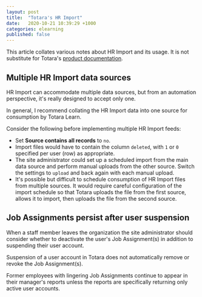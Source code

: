 ```yaml
---
layout: post
title:  "Totara's HR Import"
date:   2020-10-21 10:39:29 +1000
categories: elearning
published: false
---
```


This article collates various notes about HR Import and its usage. It is not substitute for Totara's [product documentation](https://help.totaralearning.com/display/TL12/HR+Import).

## Multiple HR Import data sources

HR Import can accommodate multiple data sources, but from an automation perspective, it's really designed to accept only one.

In general, I recommend collating the HR Import data into one source for consumption by Totara Learn.

Consider the following before implementing multiple HR Import feeds:

- Set **Source contains all records** to `no`.
- Import files would have to contain the column `deleted`, with `1` or `0` specified per user (row) as appropriate.
- The site administrator could set up a scheduled import from the main data source and perform manual uploads from the other source. Switch the settings to `upload` and back again with each manual upload.
- It's possible but difficult to schedule consumption of HR Import files from multiple sources. It would require careful configuration of the import schedule so that Totara uploads the file from the first source, allows it to import, then uploads the file from the second source.

## Job Assignments persist after user suspension

When a staff member leaves the organization the site administrator should consider whether to deactivate the user's Job Assignment(s) in addition to suspending their user account.

Suspension of a user account in Totara does not automatically remove or revoke the Job Assignment(s).

Former employees with lingering Job Assignments continue to appear in their manager's reports unless the reports are specifically returning only active user accounts.
